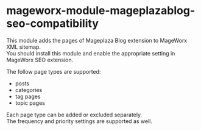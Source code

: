 # mageworx-module-mageplazablog-seo-compatibility  

This module adds the pages of Mageplaza Blog extension to MageWorx XML sitemap.  
You should install this module and enable the appropriate setting in MageWorx SEO extension.  

The follow page types are supported:
- posts
- categories
- tag pages
- topic pages

Each page type can be added or excluded separately.  
The frequency and priority settings are supported as well.

